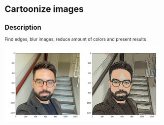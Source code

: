 # Cartoonize images

## Description
Find edges, blur images, reduce amount of colors and present results

![Plot](./assets/cartoon.png)